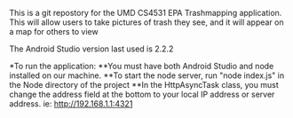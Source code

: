 This is a git repostory for the UMD CS4531 EPA Trashmapping application.  This will allow users to take pictures of trash they see, and it will appear on a map for others to view  

The Android Studio version last used is 2.2.2

*To run the application:
**You must have both Android Studio and node installed on our machine.
**To start the node server, run "node index.js" in the Node directory of the project
**In the HttpAsyncTask class, you must change the address field at the bottom to your local IP address or server address. ie: http://192.168.1.1:4321
